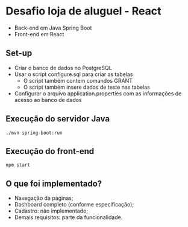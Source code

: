 # Desafio loja de aluguel - React

 * Back-end em Java Spring Boot
 * Front-end em React


## Set-up

 * Criar o banco de dados no PostgreSQL
 * Usar o script configure.sql para criar as tabelas
   * O script também contem comandos GRANT
   * O script também insere dados de teste nas tabelas
 * Configurar o arquivo application.properties com as informações de acesso ao banco de dados


## Execução do servidor Java

    ./mvn spring-boot:run


## Execução do front-end

    npm start


## O que foi implementado?

 * Navegação da páginas;
 * Dashboard completo (conforme especificação);
 * Cadastro: não implementado;
 * Demais requisitos: parte da funcionalidade.
